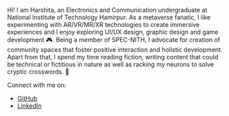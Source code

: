 Hi! I am Harshita, an Electronics and Communication undergraduate at National Institute of Technology Hamirpur.
As a metaverse fanatic, I like experimenting with AR/VR/MR/XR technologies to create immersive experiences and I enjoy exploring UI/UX design, graphic design and game development 🎮.
Being a member of SPEC-NITH, I advocate for creation of community spaces that foster positive interaction and holistic development.
Apart from that, I spend my time reading fiction, writing content that could be technical or fictitious in nature as well as racking my neurons to solve cryptic crosswords. 🔖

Connect with me on:
- [GitHub](https://github.com/harshitajain165)
- [LinkedIn](https://www.linkedin.com/in/harshitajain16/)
